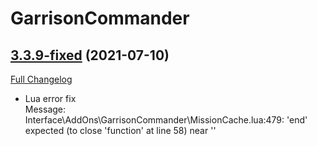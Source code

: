 # GarrisonCommander

## [3.3.9-fixed](https://github.com/alarofrunetotem/GarrisonCommander/tree/3.3.9-fixed) (2021-07-10)
[Full Changelog](https://github.com/alarofrunetotem/GarrisonCommander/compare/3.3.9...3.3.9-fixed) 

- Lua error fix  
    Message: Interface\AddOns\GarrisonCommander\MissionCache.lua:479: 'end' expected (to close 'function' at line 58) near '<eof>'  